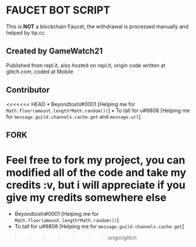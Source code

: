# FAUCET BOT SCRIPT
This is **NOT** a blockchain Faucet, the withdrawal is processed manually and helped by tip.cc

## Created by GameWatch21
Published from repl.it, also hosted on repl.it, origin code written at glitch.com, coded at Mobile 

## Contributor
<<<<<<< HEAD
• Beyondtoshi#0001 [Helping me for `Math.floor(amount.length*Math.random())`]
• To tall for u#9808 [Helping me for `message.guild.channels.cache.get` and `message.url`]

## FORK
Feel free to fork my project, you can modified all of the code and take my credits :v, but i will appreciate if you give my credits somewhere else
=======
- Beyondtoshi#0001 [Helping me for `Math.floor(amount.length*Math.random())`]
- To tall for u#9808 [Helping me for `message.guild.channels.cache.get`]
>>>>>>> origin/glitch
